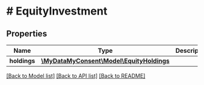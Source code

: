 # # EquityInvestment

## Properties

Name | Type | Description | Notes
------------ | ------------- | ------------- | -------------
**holdings** | [**\MyDataMyConsent\Model\EquityHoldings**](EquityHoldings.md) |  |

[[Back to Model list]](../../README.md#models) [[Back to API list]](../../README.md#endpoints) [[Back to README]](../../README.md)
